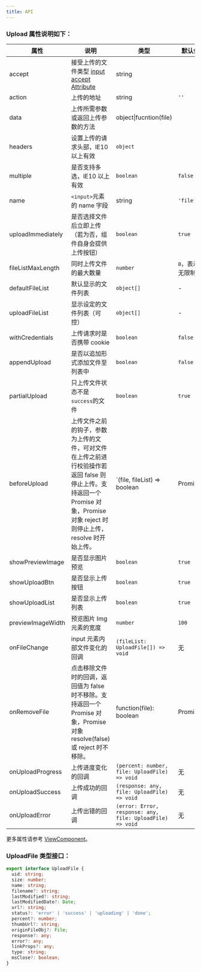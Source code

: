 ```yaml
---
title: API
---
```


### Upload 属性说明如下：

| 属性              | 说明                                                                                                                                                                           | 类型                                                      | 默认值          |
| ----------------- | ------------------------------------------------------------------------------------------------------------------------------------------------------------------------------ | --------------------------------------------------------- | --------------- |
| accept            | 接受上传的文件类型 [input accept Attribute](https://developer.mozilla.org/en-US/docs/Web/HTML/Element/input#attr-accept)                                                       | string                                                    |                 |
| action            | 上传的地址                                                                                                                                                                     | string                                                    | `''`            |
| data              | 上传所需参数或返回上传参数的方法                                                                                                                                               | object\|fucntion(file)                                    |                 |
| headers           | 设置上传的请求头部，IE10 以上有效                                                                                                                                              | `object`                                                  |                 |
| multiple          | 是否支持多选，IE10 以上有效                                                                                                                                                    | `boolean`                                                 | `false`         |
| name              | `<input>`元素的 name 字段                                                                                                                                                      | string                                                    | `'file'`        |
| uploadImmediately | 是否选择文件后立即上传（若为否，组件自身会提供上传按钮）                                                                                                                       | `boolean`                                                 | `true`          |
| fileListMaxLength | 同时上传文件的最大数量                                                                                                                                                         | `number`                                                  | `0`，表示无限制 |
| defaultFileList   | 默认显示的文件列表                                                                                                                                                             | `object[]`                                                | -               |
| uploadFileList    | 显示设定的文件列表（可控）                                                                                                                                                     | `object[]`                                                | -               |
| withCredentials   | 上传请求时是否携带 cookie                                                                                                                                                      | `boolean`                                                 | `false`         |
| appendUpload      | 是否以追加形式添加文件至列表中                                                                                                                                                 | `boolean`                                                 | `false`         |
| partialUpload     | 只上传文件状态不是`success`的文件                                                                                                                                              | `boolean`                                                 | `true`          |
| beforeUpload      | 上传文件之前的钩子，参数为上传的文件，可对文件在上传之前进行校验操作若返回 false 则停止上传。支持返回一个 Promise 对象，Promise 对象 reject 时则停止上传，resolve 时开始上传。 | `(file, fileList) => boolean | Promise`                   | -               |
| showPreviewImage  | 是否显示图片预览                                                                                                                                                               | `boolean`                                                 | `true`          |
| showUploadBtn     | 是否显示上传按钮                                                                                                                                                               | `boolean`                                                 | `true`          |
| showUploadList    | 是否显示上传列表                                                                                                                                                               | `boolean`                                                 | `true`          |
| previewImageWidth | 预览图片 Img 元素的宽度                                                                                                                                                        | `number`                                                  | `100`           |
| onFileChange      | input 元素内部文件变化的回调                                                                                                                                                   | `(fileList: UploadFile[]) => void`                        | 无              |
| onRemoveFile      | 点击移除文件时的回调，返回值为 false 时不移除。支持返回一个 Promise 对象，Promise 对象 resolve(false) 或 reject 时不移除。                                                     | function(file): boolean                                   | Promise         | 无 |
| onUploadProgress  | 上传进度变化的回调                                                                                                                                                             | `(percent: number, file: UploadFile) => void`             | 无              |
| onUploadSuccess   | 上传成功的回调                                                                                                                                                                 | `(response: any, file: UploadFile) => void`               | 无              |
| onUploadError     | 上传出错的回调                                                                                                                                                                 | `(error: Error, response: any, file: UploadFile) => void` | 无              |

更多属性请参考 [ViewComponent](/zh/procmp/abstract/ViewComponent)。

### UploadFile 类型接口：

```ts
export interface UploadFile {
  uid: string;
  size: number;
  name: string;
  filename?: string;
  lastModified?: string;
  lastModifiedDate?: Date;
  url?: string;
  status?: 'error' | 'success' | 'uploading' | 'done';
  percent?: number;
  thumbUrl?: string;
  originFileObj?: File;
  response?: any;
  error?: any;
  linkProps?: any;
  type: string;
  msClose?: boolean;
}
```
